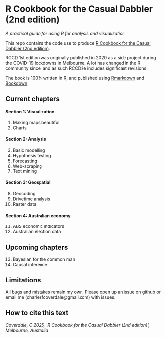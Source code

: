 # R Cookbook for the Casual Dabbler (2nd edition)

*A practical guide for using R for analysis and visualization*

This repo contains the code use to produce [R Cookbook for the Casual Dabbler (2nd edition)](https://charlescoverdale.github.io/casualdabbler2e/).

RCCD 1st edition was originally published in 2020 as a side project during the COVID-19 lockdowns in Melbourne. A lot has changed in the R community since, and as such RCCD2e includes significant revisions.

The book is 100% written in R, and published using [Rmarkdown](https://rmarkdown.rstudio.com/) and [Bookdown](https://bookdown.org/).

## **Current chapters**

#### *S*ection 1: Visualization

1.  Making maps beautiful
2.  Charts

#### Section 2: Analysis

3.  Basic modelling
4.  Hypothesis testing
5.  Forecasting
6.  Web-scraping
7.  Text mining

#### Section 3: Geospatial

8.  Geocoding
9.  Drivetime analysis
10. Raster data

#### Section 4: Australian economy

11. ABS economic indicators
12. Australian election data

## Upcoming chapters

13. Bayesian for the common man
14. Causal inference

## **Limitations**

All bugs and mistakes remain my own. Please open up an issue on github or email me (charlesfcoverdale\@gmail.com) with issues.

## **How to cite this text**

*Coverdale, C 2025, 'R Cookbook for the Casual Dabbler (2nd edition)', Melbourne, Australia*
